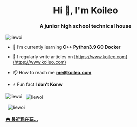 <h1 align="center">Hi 👋, I'm Koileo</h1>
<h3 align="center">A junior high school technical house</h3>

<p align="left"> <img src="https://komarev.com/ghpvc/?username=liewoi&label=Profile%20views&color=0e75b6&style=flat" alt="liewoi" /> </p>


- 🌱 I’m currently learning **C++ Python3.9 GO Docker**

- 📝 I regularly write articles on [https://www.koileo.com](https://www.koileo.com)

- 📫 How to reach me **me@koileo.com**

- ⚡ Fun fact **I don't Konw**

<p><img align="left" src="https://github-readme-stats.vercel.app/api/top-langs?username=liewoi&show_icons=true&locale=en&layout=compact" alt="liewoi" /></p>

<p>&nbsp;&nbsp;<img align="center" src="https://github-readme-stats.vercel.app/api?username=liewoi&show_icons=true&locale=en" alt="liewoi" /></p>

<p>&nbsp;&nbsp;<img align="center" src="https://github-readme-streak-stats.herokuapp.com/?user=liewoi&" alt="liewoi" /></p>

#### <a href="https://gist.github.com/liewoi/45872ddb83b4df82a4fafb51eccd0d4b/raw/799cdce0196829b419e88fbaeacca4eeefb26eff/%25F0%259F%258E%25AE%2520Steam%2520playtime%2520leaderboard" target="_blank">🎮 最近我在玩…</a>
